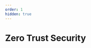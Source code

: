 ```yaml
---
order: 1
hidden: true
---
```


# Zero Trust Security

<DirectoryListing path="/tutorials/zero-trust-security"/>
